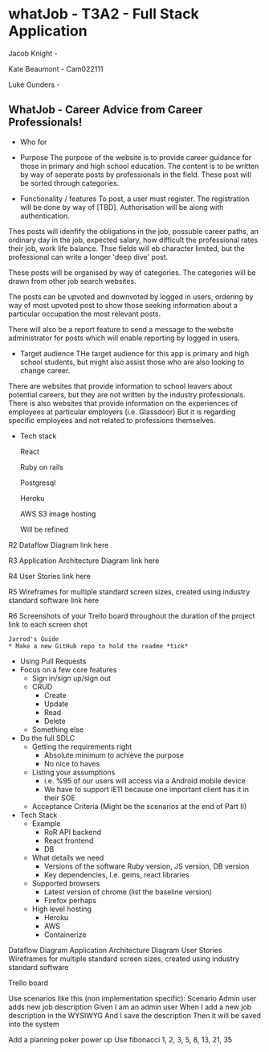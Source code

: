 # whatJob - T3A2 - Full Stack Application

Jacob Knight -

Kate Beaumont - Cam022111 

Luke Gunders - 

## WhatJob - Career Advice from Career Professionals!
- Who for

- Purpose
The purpose of the website is to provide career guidance for those in primary and high school education. The content is to be written by way of seperate posts by professionals in the field. These post will be sorted through categories. 


- Functionality / features
To post, a user must register. The registration will be done by way of [TBD]. Authorisation will be along with authentication.

Thes posts will idenfify the obligations in the job, possuble career paths, an ordinary day in the job, expected salary, how difficult the professional rates their job, work life balance. Thse fields will eb character limited, but the professional can write a longer 'deep dive' post.



These posts will be organised by way of categories. The categories will be drawn from other job search websites.

The posts can be upvoted and downvoted by logged in users, ordering by way of most upvoted post to show those seeking information about a particular occupation the most relevant posts.

There will also be a report feature to send a message to the website administrator for posts which will enable reporting by logged in users.


- Target audience
THe target audience for this app is primary and high school students, but might also assist those who are also looking to change career.

There are websites that provide information to school leavers about potential careers, but they are not written by the industry professionals. There is also websites that provide information on the experiences of employees at particular employers (i.e. Glassdoor) But it is regarding specific employees and not related to professions themselves.


- Tech stack
    
    React
    
    Ruby on rails
    
    Postgresql
    
    Heroku
    
    AWS S3 image hosting

    Will be refined

R2	Dataflow Diagram
    link here

R3	Application Architecture Diagram
    link here

R4	User Stories
    link here

R5	Wireframes for multiple standard screen sizes, created using industry standard software
    link here

R6	Screenshots of your Trello board throughout the duration of the project
    link to each screen shot




    Jarrod's Guide
    * Make a new GitHub repo to hold the readme *tick*
* Using Pull Requests
* Focus on a few core features
    * Sign in/sign up/sign out
    * CRUD
        * Create
        * Update
        * Read
        * Delete
    * Something else
* Do the full SDLC
    * Getting the requirements right
        * Absolute minimum to achieve the purpose
        * No nice to haves
    * Listing your assumptions
        * i.e. %95 of our users will access via a Android mobile device
        * We have to support IE11 because one important client has it in their SOE
    * Acceptance Criteria (Might be the scenarios at the end of Part II)
* Tech Stack
    * Example
        * RoR API backend
        * React frontend
        * DB
    * What details we need
        * Versions of the software Ruby version, JS version, DB version
        * Key dependencies, I.e. gems, react libraries
    * Supported browsers
        * Latest version of chrome (list the baseline version)
        * Firefox perhaps
    * High level hosting
        * Heroku
        * AWS
        * Containerize

Dataflow Diagram
Application Architecture Diagram
User Stories
Wireframes for multiple standard screen sizes, created using industry standard software

Trello board

Use scenarios like this (non implementation specific):
Scenario Admin user adds new job description 
Given I am an admin user
When I add a new job description in the WYSIWYG
And I save the description
Then it will be saved into the system


Add a planning poker power up
Use fibonacci 1, 2, 3, 5, 8, 13, 21, 35
